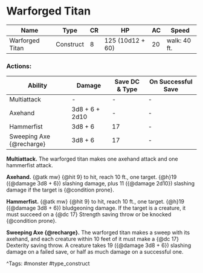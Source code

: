 # Warforged Titan

| Name | Type | CR | HP | AC | Speed |
|------|------|----|----|----|-------|
| Warforged Titan | Construct | 8 | 125 (10d12 + 60) | 20 | walk: 40 ft. |

### Actions:

| Ability | Damage | Save DC & Type | On Successful Save |
|---------|--------|----------------|--------------------|
| Multiattack | - | - | - |
| Axehand | 3d8 + 6 + 2d10 | - | - |
| Hammerfist | 3d8 + 6 | 17 | - |
| Sweeping Axe {@recharge} | 3d8 + 6 | 17 | - |


**Multiattack.** The warforged titan makes one axehand attack and one hammerfist attack.

**Axehand.** {@atk mw} {@hit 9} to hit, reach 10 ft., one target. {@h}19 ({@damage 3d8 + 6}) slashing damage, plus 11 ({@damage 2d10}) slashing damage if the target is {@condition prone}.

**Hammerfist.** {@atk mw} {@hit 9} to hit, reach 10 ft., one target. {@h}19 ({@damage 3d8 + 6}) bludgeoning damage. If the target is a creature, it must succeed on a {@dc 17} Strength saving throw or be knocked {@condition prone}.

**Sweeping Axe {@recharge}.** The warforged titan makes a sweep with its axehand, and each creature within 10 feet of it must make a {@dc 17} Dexterity saving throw. A creature takes 19 ({@damage 3d8 + 6}) slashing damage on a failed save, or half as much damage on a successful one.

^Tags: #monster #type_construct